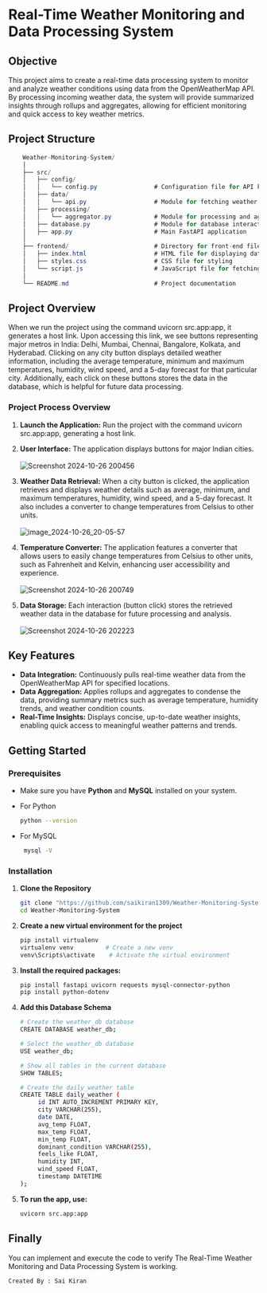 # Real-Time Weather Monitoring and Data Processing System

## Objective
This project aims to create a real-time data processing system to monitor and analyze weather conditions using data from the OpenWeatherMap API. By processing incoming weather data, the system will provide summarized insights through rollups and aggregates, allowing for efficient monitoring and quick access to key weather metrics.

## Project Structure
```csharp
    Weather-Monitoring-System/
	│
	├── src/
	│   ├── config/
	│   │   └── config.py                # Configuration file for API key and settings
	│   ├── data/
	│   │   └── api.py                   # Module for fetching weather data
	│   ├── processing/
	│   │   └── aggregator.py            # Module for processing and aggregating data
	│   ├── database.py                  # Module for database interactions
	│   ├── app.py                       # Main FastAPI application
	│
	├── frontend/                        # Directory for front-end files
	│   ├── index.html                   # HTML file for displaying data
	│   ├── styles.css                   # CSS file for styling
	│   └── script.js                    # JavaScript file for fetching and displaying data
	│
	└── README.md                        # Project documentation
```

## Project Overview
When we run the project using the command uvicorn src.app:app, it generates a host link. Upon accessing this link, we see buttons representing major metros in India: Delhi, Mumbai, Chennai, Bangalore, Kolkata, and Hyderabad. Clicking on any city button displays detailed weather information, including the average temperature, minimum and maximum temperatures, humidity, wind speed, and a 5-day forecast for that particular city. Additionally, each click on these buttons stores the data in the database, which is helpful for future data processing.

### Project Process Overview
1. **Launch the Application:** Run the project with the command uvicorn src.app:app, generating a host link.
2. **User Interface:** The application displays buttons for major Indian cities.<br><br>
   ![Screenshot 2024-10-26 200456](https://github.com/user-attachments/assets/25bb1bd5-15ae-435a-b81f-209f88d6bb18)

3. **Weather Data Retrieval:** When a city button is clicked, the application retrieves and displays weather details such as average, minimum, and maximum temperatures, humidity, wind speed, and a 5-day forecast. It also includes a converter to change temperatures from Celsius to other units.<br><br>
   ![image_2024-10-26_20-05-57](https://github.com/user-attachments/assets/0541d7d1-182d-4090-b247-f2ccefc5f052)

4. **Temperature Converter:** The application features a converter that allows users to easily change temperatures from Celsius to other units, such as Fahrenheit and Kelvin, enhancing user accessibility and experience.<br><br>
   ![Screenshot 2024-10-26 200749](https://github.com/user-attachments/assets/7be3637c-e097-4292-9eb9-44c84f5f0a1b)

5. **Data Storage:** Each interaction (button click) stores the retrieved weather data in the database for future processing and analysis.<br><br>
   ![Screenshot 2024-10-26 202223](https://github.com/user-attachments/assets/040a2fc6-1d2e-4ad2-a980-a86c8b3aa3d0)

## Key Features

- **Data Integration:** Continuously pulls real-time weather data from the OpenWeatherMap API for specified locations.
- **Data Aggregation:** Applies rollups and aggregates to condense the data, providing summary metrics such as average temperature, humidity trends, and weather condition counts.
- **Real-Time Insights:** Displays concise, up-to-date weather insights, enabling quick access to meaningful weather patterns and trends.
  
## Getting Started

### Prerequisites

- Make sure you have **Python** and **MySQL** installed on your system.
- For Python
  
   ```bash
   python --version
   ```
- For MySQL

  ```bash
   mysql -V
   ```
  
### Installation
1. **Clone the Repository**
   ```bash
   git clone "https://github.com/saikiran1309/Weather-Monitoring-System.git"
   cd Weather-Monitoring-System
   ```

2. **Create a new virtual environment for the project**
   ```bash
   pip install virtualenv
   virtualenv venv         # Create a new venv
   venv\Scripts\activate    # Activate the virtual environment
   ```

3. **Install the required packages:**
   ```bash
   pip install fastapi uvicorn requests mysql-connector-python
   pip install python-dotenv
   ```
   
4. **Add this Database Schema**
   ```bash
   # Create the weather_db database
   CREATE DATABASE weather_db;
   
   # Select the weather_db database
   USE weather_db;

   # Show all tables in the current database
   SHOW TABLES;
   
   # Create the daily_weather table
   CREATE TABLE daily_weather (
        id INT AUTO_INCREMENT PRIMARY KEY,
        city VARCHAR(255),
        date DATE,
        avg_temp FLOAT,
        max_temp FLOAT,
        min_temp FLOAT,
        dominant_condition VARCHAR(255),
        feels_like FLOAT,
        humidity INT,
        wind_speed FLOAT,
        timestamp DATETIME
   );
   ```
   
5. **To run the app, use:**
   ```bash
   uvicorn src.app:app
   ```

## Finally
You can implement and execute the code to verify The Real-Time Weather Monitoring and Data Processing System is working.
```
Created By : Sai Kiran
